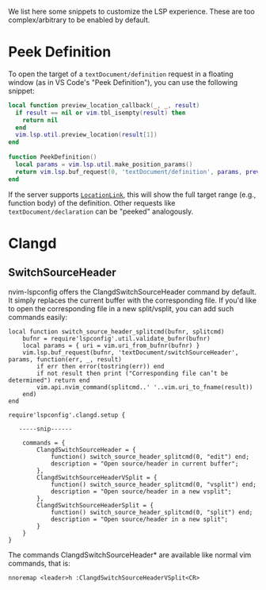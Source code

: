 We list here some snippets to customize the LSP experience. These are too complex/arbitrary to be enabled by default.

# Peek Definition

To open the target of a `textDocument/definition` request in a floating window (as in VS Code's "Peek Definition"), you can use the following snippet:

```lua
local function preview_location_callback(_, _, result)                                     
  if result == nil or vim.tbl_isempty(result) then                                         
    return nil                                                                             
  end                                                                                        
  vim.lsp.util.preview_location(result[1])                                                 
end                                                                                        
                                                                                           
function PeekDefinition()                                                                  
  local params = vim.lsp.util.make_position_params()                                       
  return vim.lsp.buf_request(0, 'textDocument/definition', params, preview_location_callback)
end
```

If the server supports [`LocationLink`](https://microsoft.github.io/language-server-protocol/specification#locationLink), this will show the full target range (e.g., function body) of the definition. Other requests like `textDocument/declaration` can be "peeked" analogously.


# Clangd

## SwitchSourceHeader

nvim-lspconfig offers the ClangdSwitchSourceHeader command by default. It simply replaces the current buffer with the corresponding file. If you'd like to open the corresponding file in a new split/vsplit, you can add such commands easily:

```
local function switch_source_header_splitcmd(bufnr, splitcmd)
    bufnr = require'lspconfig'.util.validate_bufnr(bufnr)
    local params = { uri = vim.uri_from_bufnr(bufnr) }
    vim.lsp.buf_request(bufnr, 'textDocument/switchSourceHeader', params, function(err, _, result)
        if err then error(tostring(err)) end
        if not result then print ("Corresponding file can’t be determined") return end
        vim.api.nvim_command(splitcmd..' '..vim.uri_to_fname(result))
    end)
end

require'lspconfig'.clangd.setup {

   -----snip------

    commands = {
    	ClangdSwitchSourceHeader = {
    		function() switch_source_header_splitcmd(0, "edit") end;
    		description = "Open source/header in current buffer";
    	},
    	ClangdSwitchSourceHeaderVSplit = {
    		function() switch_source_header_splitcmd(0, "vsplit") end;
    		description = "Open source/header in a new vsplit";
    	},
    	ClangdSwitchSourceHeaderSplit = {
    		function() switch_source_header_splitcmd(0, "split") end;
    		description = "Open source/header in a new split";
    	}
    }
}
```

The commands ClangdSwitchSourceHeader* are available like normal vim commands, that is:
```
nnoremap <leader>h :ClangdSwitchSourceHeaderVSplit<CR>
```
